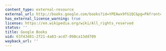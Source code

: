 ```yaml
---
content_type: external-resource
external_url: http://books.google.com/books?id=YPEAwx9fG1QC&pg=PAfrontcover
has_external_license_warning: true
license: https://en.wikipedia.org/wiki/All_rights_reserved
status: ''
title: Google Books
uid: 63f43d81-2f21-4a83-acd7-098ca13dd709
wayback_url: ''
---
```

